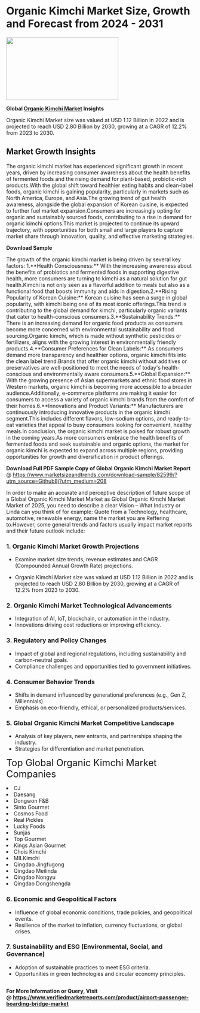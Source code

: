 <H1>Organic Kimchi Market Size, Growth and Forecast from 2024 - 2031</H1><img class="aligncenter size-medium wp-image-584254" src="https://thirdeyenews.in/wp-content/uploads/2024/09/Global-Market-Research-300x168.jpeg" alt="" width="300" height="168" /><p><strong>Global&nbsp;<a href="https://www.marketsizeandtrends.com/download-sample/82599/?utm_source=Github8j?utm_medium=208">Organic Kimchi Market</a> Insights</strong></p><p>Organic Kimchi Market size was valued at USD 1.12 Billion in 2022 and is projected to reach USD 2.80 Billion by 2030, growing at a CAGR of 12.2% from 2023 to 2030.</p><p><h2>Market Growth Insights</h2> <p>The organic kimchi market has experienced significant growth in recent years, driven by increasing consumer awareness about the health benefits of fermented foods and the rising demand for plant-based, probiotic-rich products.With the global shift toward healthier eating habits and clean-label foods, organic kimchi is gaining popularity, particularly in markets such as North America, Europe, and Asia.The growing trend of gut health awareness, alongside the global expansion of Korean cuisine, is expected to further fuel market expansion.Consumers are increasingly opting for organic and sustainably sourced foods, contributing to a rise in demand for organic kimchi options.This market is projected to continue its upward trajectory, with opportunities for both small and large players to capture market share through innovation, quality, and effective marketing strategies.</p> <p><strong>Download Sample</strong></p> <p>The growth of the organic kimchi market is being driven by several key factors: 1.**Health Consciousness:** With the increasing awareness about the benefits of probiotics and fermented foods in supporting digestive health, more consumers are turning to kimchi as a natural solution for gut health.Kimchi is not only seen as a flavorful addition to meals but also as a functional food that boosts immunity and aids in digestion.2.**Rising Popularity of Korean Cuisine:** Korean cuisine has seen a surge in global popularity, with kimchi being one of its most iconic offerings.This trend is contributing to the global demand for kimchi, particularly organic variants that cater to health-conscious consumers.3.**Sustainability Trends:** There is an increasing demand for organic food products as consumers become more concerned with environmental sustainability and food sourcing.Organic kimchi, which is made without synthetic pesticides or fertilizers, aligns with the growing interest in environmentally friendly products.4.**Consumer Preferences for Clean Labels:** As consumers demand more transparency and healthier options, organic kimchi fits into the clean label trend.Brands that offer organic kimchi without additives or preservatives are well-positioned to meet the needs of today's health-conscious and environmentally aware consumers.5.**Global Expansion:** With the growing presence of Asian supermarkets and ethnic food stores in Western markets, organic kimchi is becoming more accessible to a broader audience.Additionally, e-commerce platforms are making it easier for consumers to access a variety of organic kimchi brands from the comfort of their homes.6.**Innovations and Product Variants:** Manufacturers are continuously introducing innovative products in the organic kimchi segment.This includes different flavors, low-sodium options, and ready-to-eat varieties that appeal to busy consumers looking for convenient, healthy meals.In conclusion, the organic kimchi market is poised for robust growth in the coming years.As more consumers embrace the health benefits of fermented foods and seek sustainable and organic options, the market for organic kimchi is expected to expand across multiple regions, providing opportunities for growth and diversification in product offerings.<p><span class=""><strong>Download Full PDF Sample Copy of Global Organic Kimchi Market Report</strong> @ <a href="https://www.marketsizeandtrends.com/download-sample/82599/?utm_source=Github8j?utm_medium=208" target="_blank">https://www.marketsizeandtrends.com/download-sample/82599/?utm_source=Github8j?utm_medium=208</a></span></p><p>In order to make an accurate and perceptive description of future scope of a Global&nbsp;Organic Kimchi Market Market as Global&nbsp;Organic Kimchi Market Market of 2025, you need to describe a clear Vision &ndash; What Industry or Linda can you think of for example: Quote from a Technology, healthcare, automotive, renewable energy, name the market you are Reffering to.However, some general trends and factors usually impact market reports and their future outlook include:</p><h3>1.&nbsp;<strong>Organic Kimchi Market Growth Projections</strong></h3><ul><li>Examine market size trends, revenue estimates and CAGR (Compounded Annual Growth Rate) projections.</li><li><p>Organic Kimchi Market size was valued at USD 1.12 Billion in 2022 and is projected to reach USD 2.80 Billion by 2030, growing at a CAGR of 12.2% from 2023 to 2030.</p></li></ul><h3>2.&nbsp;<strong>Organic Kimchi Market Technological Advancements</strong></h3><ul><li>Integration of AI, IoT, blockchain, or automation in the industry.</li><li>Innovations driving cost reductions or improving efficiency.</li></ul><h3>3.&nbsp;<strong>Regulatory and Policy Changes</strong></h3><ul><li>Impact of global and regional regulations, including sustainability and carbon-neutral goals.</li><li>Compliance challenges and opportunities tied to government initiatives.</li></ul><h3>4.&nbsp;<strong>Consumer Behavior Trends</strong></h3><ul><li>Shifts in demand influenced by generational preferences (e.g., Gen Z, Millennials).</li><li>Emphasis on eco-friendly, ethical, or personalized products/services.</li></ul><h3>5.&nbsp;<strong>Global Organic Kimchi Market Competitive Landscape</strong></h3><ul><li>Analysis of key players, new entrants, and partnerships shaping the industry.</li><li>Strategies for differentiation and market penetration.</li></ul><p data-pm-slice="1 1 []"><span style="color: inherit; font-family: inherit; font-size: 25px;">Top Global Organic Kimchi Market Companies</span></p><div class="" data-test-id=""><p><li>CJ</li><li> Daesang</li><li> Dongwon F&B</li><li> Sinto Gourmet</li><li> Cosmos Food</li><li> Real Pickles</li><li> Lucky Foods</li><li> Sunjas</li><li> Top Gourmet</li><li> Kings Asian Gourmet</li><li> Chois Kimchi</li><li> MILKimchi</li><li> Qingdao Jingfugong</li><li> Qingdao Meilinda</li><li> Qingdao Nongyu</li><li> Qingdao Dongshengda</li></p></div><h3>6.&nbsp;<strong>Economic and Geopolitical Factors</strong></h3><ul><li>Influence of global economic conditions, trade policies, and geopolitical events.</li><li>Resilience of the market to inflation, currency fluctuations, or global crises.</li></ul><h3>7.&nbsp;<strong>Sustainability and ESG (Environmental, Social, and Governance)</strong></h3><ul><li>Adoption of sustainable practices to meet ESG criteria.</li><li>Opportunities in green technologies and circular economy principles.</li></ul><h2><strong style="font-size: 14px;">For More Information or Query, Visit @&nbsp;</strong><a style="background-color: #ffffff; font-size: 14px;" href="https://www.marketsizeandtrends.com/report/organic-kimchi-market/" target="_blank">https://www.verifiedmarketreports.com/product/airport-passenger-boarding-bridge-market</a></h2>